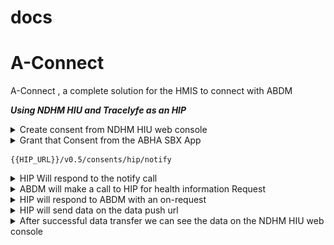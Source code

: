 # docs

# A-Connect
A-Connect , a complete solution for the HMIS to connect with ABDM


**_Using NDHM HIU and Tracelyfe as an HIP_**

<details>
    <summary>Create consent from NDHM HIU web console</summary>
<p>
    <img src="Screenshot 2023-03-13 at 11.26.38 AM.png" alt="MarineGEO circle logo" style="height: 100%; width:100%;">
</p>
</details>

<details>
    <summary>Grant that Consent from the ABHA SBX App</summary>
<p>
    <img src="photo_2023-03-13_12-09-00.jpg" alt="MarineGEO circle logo" style="height: 100%; width:100%;">
    <img src="photo_2023-03-13_12-08-58.jpg" alt="MarineGEO circle logo" style="height: 100%; width:100%;">
    <img src="photo_2023-03-13_12-08-55.jpg" alt="MarineGEO circle logo" style="height: 100%; width:100%;">
</p>
</details>

    
```url 
{{HIP_URL}}/v0.5/consents/hip/notify
```
</p>
</details>
<details>
    <summary>HIP Will respond to the notify call</summary>
<p>
    
```url
https://dev.abdm.gov.in/gateway/v0.5/consents/hip/on-notify
```
</p>
</details>
<details>
    <summary>ABDM will make a call to HIP for health information Request</summary>
<p>
    
```url
{{HIP_URL}}/v0.5/health-information/hip/request
```
</p>
</details>
<details>
    <summary>HIP will respond to ABDM with an on-request</summary>
<p>
    
```url
https://dev.abdm.gov.in/gateway/v0.5/health-information/hip/on-request
```
</p>
</details>
<details>
    <summary>HIP will send data on the data push url</summary>
<p>
The data push url will be the url obtained in the v0.5/health-information/hip/request
</p>
</details>
<details>
    <summary>After successful data transfer we can see the data on the NDHM HIU web console</summary>
<p>
<img src="Screenshot 2023-03-11 at 2.44.02 PM.png" alt="MarineGEO circle logo" style="height: 100%; width:100%;"/>
</p>
</details>



